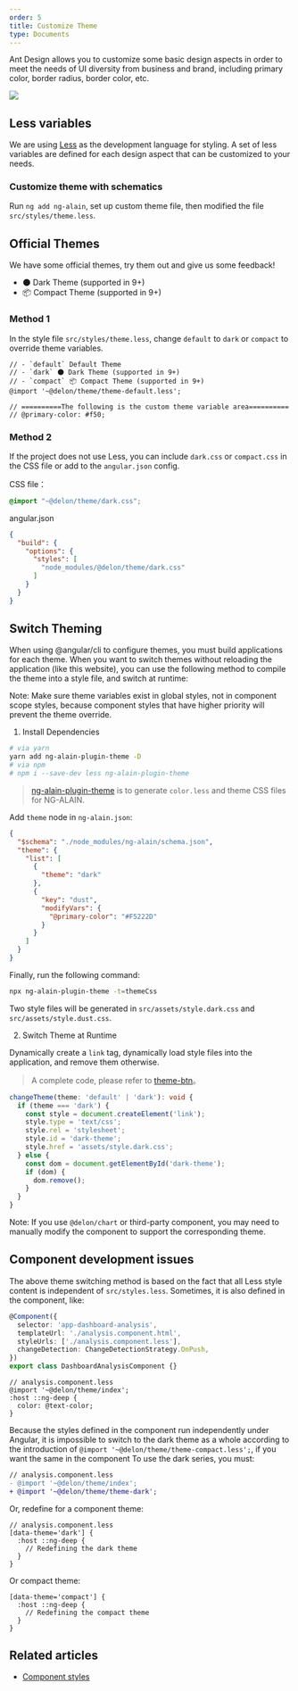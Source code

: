 ```yaml
---
order: 5
title: Customize Theme
type: Documents
---
```


Ant Design allows you to customize some basic design aspects in order to meet the needs of UI diversity from business and brand, including primary color, border radius, border color, etc.

![](https://zos.alipayobjects.com/rmsportal/zTFoszBtDODhXfLAazfSpYbSLSEeytoG.png)

## Less variables

We are using [Less](http://lesscss.org/) as the development language for styling. A set of less variables are defined for each design aspect that can be customized to your needs.

### Customize theme with schematics

Run `ng add ng-alain`, set up custom theme file, then modified the file `src/styles/theme.less`.

## Official Themes

We have some official themes, try them out and give us some feedback!

- 🌑 Dark Theme (supported in 9+)
- 📦 Compact Theme (supported in 9+)

### Method 1

In the style file `src/styles/theme.less`, change `default` to `dark` or `compact` to override theme variables.

```less
// - `default` Default Theme
// - `dark` 🌑 Dark Theme (supported in 9+)
// - `compact` 📦 Compact Theme (supported in 9+)
@import '~@delon/theme/theme-default.less';

// ==========The following is the custom theme variable area==========
// @primary-color: #f50;
```

### Method 2

If the project does not use Less, you can include `dark.css` or `compact.css` in the CSS file or add to the `angular.json` config.

CSS file：

```css
@import "~@delon/theme/dark.css";
```

angular.json

```json
{
  "build": {
    "options": {
      "styles": [
        "node_modules/@delon/theme/dark.css"
      ]
    }
  }
}
```

## Switch Theming

When using @angular/cli to configure themes, you must build applications for each theme. When you want to switch themes without reloading the application (like this website), you can use the following method to compile the theme into a style file, and switch at runtime:

Note: Make sure theme variables exist in global styles, not in component scope styles, because component styles that have higher priority will prevent the theme override.

1. Install Dependencies

```bash
# via yarn
yarn add ng-alain-plugin-theme -D
# via npm
# npm i --save-dev less ng-alain-plugin-theme
```

> [ng-alain-plugin-theme](https://github.com/ng-alain/plugin-theme) is to generate `color.less` and theme CSS files for NG-ALAIN.

Add `theme` node in `ng-alain.json`:

```json
{
  "$schema": "./node_modules/ng-alain/schema.json",
  "theme": {
    "list": [
      {
        "theme": "dark"
      },
      {
        "key": "dust",
        "modifyVars": {
          "@primary-color": "#F5222D"
        }
      }
    ]
  }
}
```

Finally, run the following command:

```bash
npx ng-alain-plugin-theme -t=themeCss
```

Two style files will be generated in `src/assets/style.dark.css` and `src/assets/style.dust.css`.

2. Switch Theme at Runtime

Dynamically create a `link` tag, dynamically load style files into the application, and remove them otherwise.

> A complete code, please refer to [theme-btn](https://github.com/ng-alain/delon/tree/master/packages/theme/theme-btn/)。

```ts
changeTheme(theme: 'default' | 'dark'): void {
  if (theme === 'dark') {
    const style = document.createElement('link');
    style.type = 'text/css';
    style.rel = 'stylesheet';
    style.id = 'dark-theme';
    style.href = 'assets/style.dark.css';
  } else {
    const dom = document.getElementById('dark-theme');
    if (dom) {
      dom.remove();
    }
  }
}
```

Note: If you use `@delon/chart` or third-party component, you may need to manually modify the component to support the corresponding theme.

## Component development issues

The above theme switching method is based on the fact that all Less style content is independent of `src/styles.less`. Sometimes, it is also defined in the component, like:

```ts
@Component({
  selector: 'app-dashboard-analysis',
  templateUrl: './analysis.component.html',
  styleUrls: ['./analysis.component.less'],
  changeDetection: ChangeDetectionStrategy.OnPush,
})
export class DashboardAnalysisComponent {}
```

```less
// analysis.component.less
@import '~@delon/theme/index';
:host ::ng-deep { 
  color: @text-color;
}
```

Because the styles defined in the component run independently under Angular, it is impossible to switch to the dark theme as a whole according to the introduction of `@import '~@delon/theme/theme-compact.less';`, if you want the same in the component To use the dark series, you must:

```diff
// analysis.component.less
- @import '~@delon/theme/index';
+ @import '~@delon/theme/theme-dark';
```

Or, redefine for a component theme:

```less
// analysis.component.less
[data-theme='dark'] {
  :host ::ng-deep {
    // Redefining the dark theme
  }
}
```

Or compact theme:

```less
[data-theme='compact'] {
  :host ::ng-deep {
    // Redefining the compact theme
  }
}
```

## Related articles

- [Component styles](/theme/component-styles)
